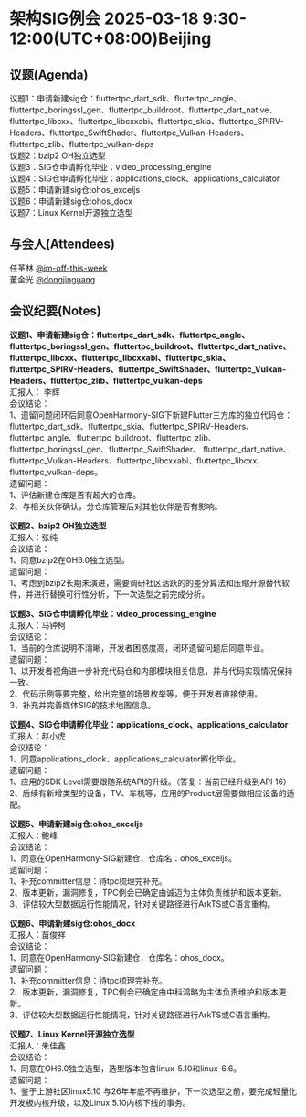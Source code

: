 # 架构SIG例会 2025-03-18 9:30-12:00(UTC+08:00)Beijing

## 议题(Agenda)

议题1：申请新建sig仓：fluttertpc_dart_sdk、fluttertpc_angle、fluttertpc_boringssl_gen、fluttertpc_buildroot、fluttertpc_dart_native、fluttertpc_libcxx、fluttertpc_libcxxabi、fluttertpc_skia、fluttertpc_SPIRV-Headers、fluttertpc_SwiftShader、fluttertpc_Vulkan-Headers、fluttertpc_zlib、fluttertpc_vulkan-deps  
议题2：bzip2 OH独立选型  
议题3：SIG仓申请孵化毕业：video_processing_engine  
议题4：SIG仓申请孵化毕业：applications_clock、applications_calculator  
议题5：申请新建sig仓:ohos_exceljs  
议题6：申请新建sig仓:ohos_docx  
议题7：Linux Kernel开源独立选型  

## 与会人(Attendees)

任革林 [@im-off-this-week](https://gitee.com/im-off-this-week)  
董金光 [@dongjinguang](https://gitee.com/dongjinguang)  

## 会议纪要(Notes)

**议题1、申请新建sig仓：fluttertpc_dart_sdk、fluttertpc_angle、fluttertpc_boringssl_gen、fluttertpc_buildroot、fluttertpc_dart_native、fluttertpc_libcxx、fluttertpc_libcxxabi、fluttertpc_skia、fluttertpc_SPIRV-Headers、fluttertpc_SwiftShader、fluttertpc_Vulkan-Headers、fluttertpc_zlib、fluttertpc_vulkan-deps**  
汇报人： 李辉  
会议结论：  
1、遗留问题闭环后同意OpenHarmony-SIG下新建Flutter三方库的独立代码仓：fluttertpc_dart_sdk、fluttertpc_skia、fluttertpc_SPIRV-Headers、fluttertpc_angle、fluttertpc_buildroot、fluttertpc_zlib、fluttertpc_boringssl_gen、fluttertpc_SwiftShader、 fluttertpc_dart_native、fluttertpc_Vulkan-Headers、fluttertpc_libcxxabi、fluttertpc_libcxx、fluttertpc_vulkan-deps。  
遗留问题：  
1、评估新建仓库是否有超大的仓库。  
2、与相关伙伴确认，分仓库管理后对其他伙伴是否有影响。  

**议题2、bzip2 OH独立选型**  
汇报人：张纯  
会议结论：  
1、同意bzip2在OH6.0独立选型。  
遗留问题：  
1、考虑到bzip2长期未演进，需要调研社区活跃的的差分算法和压缩开源替代软件，并进行替换可行性分析，下一次选型之前完成分析。  

**议题3、SIG仓申请孵化毕业：video_processing_engine**  
汇报人：马钟柯  
会议结论：  
1、当前的仓库说明不清晰，开发者困惑度高，闭环遗留问题后同意毕业。  
遗留问题：  
1、以开发者视角进一步补充代码仓和内部模块相关信息，并与代码实现情况保持一致。  
2、代码示例等要完整，给出完整的场景枚举等，便于开发者直接使用。  
3、补充并完善媒体SIG的技术地图信息。  

**议题4、SIG仓申请孵化毕业：applications_clock、applications_calculator**  
汇报人：赵小虎  
会议结论：  
1、同意applications_clock、applications_calculator孵化毕业。  
遗留问题：  
1、应用的SDK Level需要跟随系统API的升级。（答复：当前已经升级到API 16）  
2、后续有新增类型的设备，TV、车机等，应用的Product层需要做相应设备的适配。  

**议题5、申请新建sig仓:ohos_exceljs**  
汇报人：鲍峰  
会议结论：  
1、同意在OpenHarmony-SIG新建仓，仓库名：ohos_exceljs。  
遗留问题：  
1、补充committer信息：待tpc梳理完补充。  
2、版本更新，漏洞修复，TPC例会已确定由诚迈为主体负责维护和版本更新。  
3、评估较大型数据运行性能情况，针对关键路径进行ArkTS或C语言重构。  

**议题6、申请新建sig仓:ohos_docx**  
汇报人：苗俊祥  
会议结论：  
1、同意在OpenHarmony-SIG新建仓，仓库名：ohos_docx。  
遗留问题：  
1、补充committer信息：待tpc梳理完补充。  
2、版本更新，漏洞修复，TPC例会已确定由中科鸿略为主体负责维护和版本更新。  
3、评估较大型数据运行性能情况，针对关键路径进行ArkTS或C语言重构。  

**议题7、Linux Kernel开源独立选型**  
汇报人：朱佳鑫  
会议结论：  
1、同意在OH6.0独立选型，选型版本包含linux-5.10和linux-6.6。  
遗留问题：  
1、鉴于上游社区linux5.10 与26年年底不再维护，下一次选型之前，要完成轻量化开发板内核升级，以及Linux 5.10内核下线的事务。  
